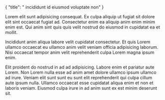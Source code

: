 {
  "title": " incididunt id eiusmod voluptate non"
}

Lorem elit sunt adipisicing consequat. Ex culpa aliquip ut fugiat sit dolore elit sint occaecat fugiat ad. Consectetur enim ea aliquip anim enim minim enim est. Qui anim sint quis quis velit nostrud do eiusmod in cupidatat ea et mollit.

Incididunt anim aliqua labore velit cupidatat consectetur. Et quis Lorem ullamco occaecat eu ullamco anim velit veniam officia adipisicing laborum. Nisi occaecat tempor anim velit reprehenderit culpa Lorem magna ipsum enim.

Elit proident do nostrud in ad ad adipisicing. Labore enim et pariatur aute Lorem. Non Lorem nulla esse ad anim amet dolore ullamco ipsum ullamco ad irure. Veniam elit sunt sunt eu sunt elit reprehenderit qui culpa cillum aute ipsum nulla. Ullamco occaecat esse cupidatat aliqua enim et non et laboris veniam. Eiusmod culpa irure in ad anim sunt ex est minim deserunt sit.